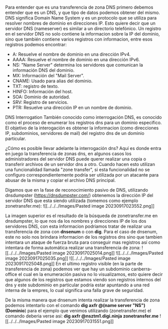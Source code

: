 Para entender que es una transferencia de zona DNS primero debemos entender que es un DNS, y que tipo de datos podemos obtener del mismo.
DNS significa Domain Name System y es un protocolo que se utiliza para resolver nombres de dominio en direcciones IP.
Esto quiere decir que un servidor DNS (nameserver) es similar a un directorio telefónico.
Un registro en el servidor DNS no solo contiene la informacion sobre la IP del dominio, sino que también contiene varios registros con informacion, entre esos registros podemos encontrar:
- A: Resuelve el nombre de dominio en una dirección IPv4.
- AAAA: Resuelve el nombre de dominio en una dirección IPv6.
- NS: "Name Server" determina los servidores que comunican la información DNS del dominio.
- MX: Información del "Mail Server".
- CNAME: Usado para alias del dominio.
- TXT: registro de texto.
- HINFO: Información del host.
- SOA: Dominio de autoridad.
- SRV: Registro de servicios.
- PTR: Resuelve una dirección IP en un nombre de dominio.

DNS Interrogation
También conocido como interrogación DNS, es conocido como el proceso de enumerar los registros dns para un dominio especifico. El objetivo de la interogación es obtener la informacion (como direcciones IP, subdominios, servidores de mail) del registro dns de un dominio particular.

¿Cómo es posible llevar adelante la interrogación dns?
Aquí es donde entra en juego la transferencia de zonas dns, en algunos casos los administradores del servidor DNS puede querer realizar una copia o transferir archivos de un servidor dns a otro. Cuando hacen esto utilizan una funcionalidad llamada "zone transfer", si esta funcionalidad no se configuro correspondientemente podría ser utilizada por un atacante para abusar de la misma y copiar el archivo DNS principal.

Digamos que en la fase de reconocimiento pasivo de DNS, utilizando dnsdumpster (https://dnsdumpster.com/) obtenemos la dirección IP del servidor DNS que esta siendo utilizada (tomemos como ejemplo zonetransfer.me):
![[../../../Images/Pasted image 20230917023552.png]]

La imagen superior es el resultado de la búsqueda de zonetransfer.me en dnsdumpster, lo que nos da los nombres y direcciones IP de los dos servidores DNS, con esta informacion podriamos tratar de realizar una transferencia de zona con **dnsenum** o con **dig**. 
Para el caso de dnsenum, este no solo nos brindara informacion de los registros dns sino que tambien intentara un ataque de fuerza bruta para conseguir mas registros así como intentara de forma automática realizar una transferencia de zona:
![[../../../Images/Pasted image 20230917025014.png]]
![[../../../Images/Pasted image 20230917025035.png]]
![[../../../Images/Pasted image 20230917025048.png]]
En el ultimo registro visible (en la parte de transferencia de zona) podemos ver que hay un subdominio canberra-office el cual en la enumeración pasiva no lo visualizamos, esto quiere decir que algunos de los registros que estamos viendo son registros internos del dns y este subdominio en particular podría estar apuntando a una red interna de la empres, lo cual significa una falla grave de seguridad.

De la misma manera que dnsenum intenta realizar la transferencia de zona podemos intentarlo con el comando **dig axfr @(name server "NS") (Dominio**)
para el ejemplo que venimos utilizando (zonetransfer.me) el comando deberia verse así:
**dig axfr @nsztm1.digi.ninja zonetransfer.me**
![[../../../Images/Pasted image 20230917031551.png]]

